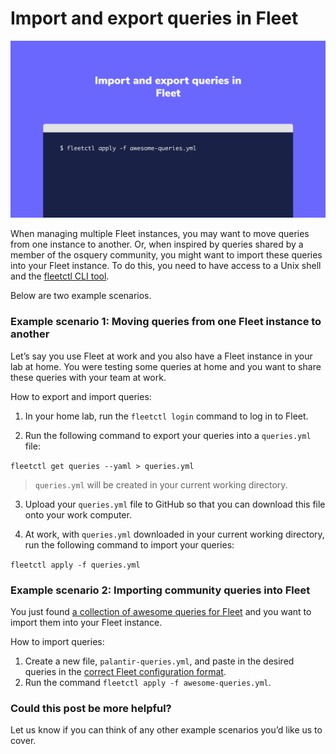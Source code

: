 # Import and export queries in Fleet

![Import and export queries in Fleet](../website/assets/images/articles/import-and-export-queries-in-Fleet-1600x900@2x.png)

When managing multiple Fleet instances, you may want to move queries from one instance to another. Or, when inspired by queries shared by a member of the osquery community, you might want to import these queries into your Fleet instance. To do this, you need to have access to a Unix shell and the [fleetctl CLI tool](https://fleetdm.com/fleetctl-preview).

Below are two example scenarios.

### Example scenario 1: Moving queries from one Fleet instance to another

Let’s say you use Fleet at work and you also have a Fleet instance in your lab at home. You were testing some queries at home and you want to share these queries with your team at work.

How to export and import queries:

1. In your home lab, run the `fleetctl login` command to log in to Fleet.

2. Run the following command to export your queries into a `queries.yml` file:

`fleetctl get queries --yaml > queries.yml`

> `queries.yml` will be created in your current working directory.

3. Upload your `queries.yml` file to GitHub so that you can download this file onto your work computer.

4. At work, with `queries.yml` downloaded in your current working directory, run the following
   command to import your queries:

`fleetctl apply -f queries.yml`

### Example scenario 2: Importing community queries into Fleet

You just found [a collection of awesome queries for Fleet](https://github.com/palantir/osquery-configuration/tree/master/Fleet) and you want to import
them into your Fleet instance.

How to import queries:

1. Create a new file, `palantir-queries.yml`, and paste in the desired queries in the [correct Fleet configuration format](https://fleetdm.com/docs/using-fleet/configuration-files#using-yaml-files-in-fleet).
2. Run the command `fleetctl apply -f awesome-queries.yml`.

### Could this post be more helpful?

Let us know if you can think of any other example scenarios you’d like us to cover.

<meta name="category" value="guides">
<meta name="authorGitHubUsername" value="noahtalerman">
<meta name="authorFullName" value="Noah Talerman">
<meta name="publishedOn" value="2021-02-16">
<meta name="articleTitle" value="Import and export queries in Fleet">
<meta name="articleImageUrl" value="../website/assets/images/articles/import-and-export-queries-in-Fleet-1600x900@2x.png">
